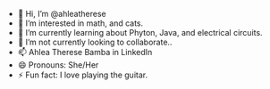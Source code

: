 - 👋 Hi, I’m @ahleatherese
- 👀 I’m interested in math, and cats.
- 🌱 I’m currently learning about Phyton, Java, and electrical circuits.
- 💞️ I’m not currently looking to collaborate..
- 📫 Ahlea Therese Bamba in LinkedIn 
- 😄 Pronouns: She/Her
- ⚡ Fun fact: I love playing the guitar.

<!---
ahleatherese/ahleatherese is a ✨ special ✨ repository because its `README.md` (this file) appears on your GitHub profile.
You can click the Preview link to take a look at your changes.
--->

